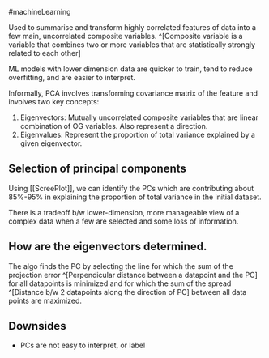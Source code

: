 #machineLearning 

Used to summarise and transform highly correlated features of data into a few main, uncorrelated composite variables. ^[Composite variable is a variable that combines two or more variables that are statistically strongly related to each other]

ML models with lower dimension data are quicker to train, tend to reduce overfitting, and are easier to interpret.

Informally, PCA involves transforming covariance matrix of the feature and involves two key concepts:
1. Eigenvectors: Mutually uncorrelated composite variables that are linear combination of OG variables. Also represent a direction. 
2. Eigenvalues: Represent the proportion of total variance explained by a given eigenvector.
## Selection of principal components
Using [[ScreePlot]], we can identify the PCs which are contributing about 85%-95% in explaining the proportion of total variance in the initial dataset. 

There is a tradeoff b/w lower-dimension, more manageable view of a complex data when a few are selected and some loss of information.

## How are the eigenvectors determined.
The algo finds the PC by selecting the line for which the sum of the projection error ^[Perpendicular distance between a datapoint and the PC] for all datapoints is minimized and for which the sum of the spread ^[Distance b/w 2 datapoints along the direction of PC] between all data points are maximized. 

## Downsides
- PCs are not easy to interpret, or label


